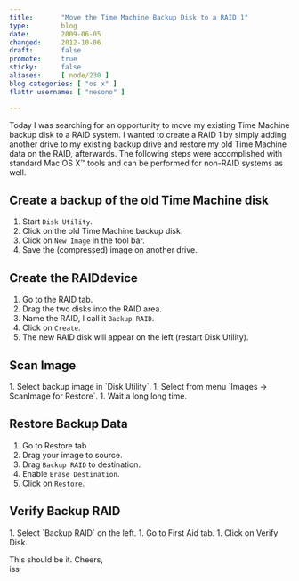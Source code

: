 ```yaml
---
title:       "Move the Time Machine Backup Disk to a RAID 1"
type:        blog
date:        2009-06-05
changed:     2012-10-06
draft:       false
promote:     true
sticky:      false
aliases:     [ node/230 ]
blog categories: [ "os x" ]
flattr username: [ "nesono" ]

---
```


<!--more-->
Today I was searching for an opportunity to move my existing Time Machine backup disk to a RAID system.
I wanted to create a RAID 1 by simply adding another drive to my existing backup drive and restore my old Time Machine data on the RAID, afterwards.
The following steps were accomplished with standard Mac OS X™ tools and can be performed for non-RAID systems as well.

## Create a backup of the old Time Machine disk

<div style="float: right"><a href="/sites/default/files/images/DiskUtilGathering.png" rel="shadowbox[gallery]" title="Disk Util Gathering"><img alt="" class="image" src="/sites/default/files/imagecache/thumbnail/images/DiskUtilGathering.png"></a></div>

1. Start `Disk Utility`.
1. Click on the old Time Machine backup disk.
1. Click on `New Image` in the tool bar.
1. Save the (compressed) image on another drive.

## Create the RAIDdevice

<div style="float: right"><a href="/sites/default/files/images/DiskUtilRaid.png" rel="shadowbox[gallery]" title="Disk Util RAID"><img alt="" class="image " src="/sites/default/files/imagecache/thumbnail/images/DiskUtilRaid.png"></a></div>

1. Go to the RAID tab.
1. Drag the two disks into the RAID area.
1. Name the RAID, I call it `Backup RAID`.
1. Click on `Create`.
1. The new RAID disk will appear on the left (restart Disk Utility).

## Scan Image
<div style="float: right"><a href="/sites/default/files/images/DiskUtilRestore.png" rel="shadowbox[gallery]" title="Disk Util Restore"><img alt="" class="image " src="/sites/default/files/imagecache/thumbnail/images/DiskUtilRestore.png"></a></div>
1. Select backup image in `Disk Utility`.
1. Select from menu `Images -> ScanImage for Restore`.
1. Wait a long long time.

## Restore Backup Data
1. Go to Restore tab
1. Drag your image to source.
1. Drag `Backup RAID` to destination.
1. Enable `Erase Destination`.
1. Click on `Restore`.

## Verify Backup RAID
<div style="float: right"><a href="/sites/default/files/images/DiskUtilVerify.png" rel="shadowbox[gallery]" title="Disk Util Verify"><img alt="" class="image " src="/sites/default/files/imagecache/thumbnail/images/DiskUtilVerify.png"></a></div>
1. Select `Backup RAID` on the left.
1. Go to First Aid tab.
1. Click on Verify Disk.

This should be it. Cheers,  
iss
